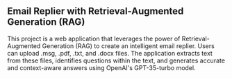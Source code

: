 ## Email Replier with Retrieval-Augmented Generation (RAG)
This project is a web application that leverages the power of Retrieval-Augmented Generation (RAG) to create an intelligent email replier. Users can upload .msg, .pdf, .txt, and .docx files. The application extracts text from these files, identifies questions within the text, and generates accurate and context-aware answers using OpenAI's GPT-35-turbo model.

